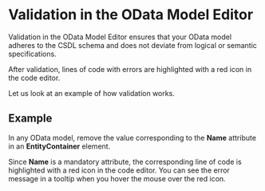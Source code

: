 <!-- loiocb36c97bb1bf44fb875b7f173d807fae -->

# Validation in the OData Model Editor

Validation in the OData Model Editor ensures that your OData model adheres to the CSDL schema and does not deviate from logical or semantic specifications.

After validation, lines of code with errors are highlighted with a red icon in the code editor.

Let us look at an example of how validation works.



## Example

In any OData model, remove the value corresponding to the **Name** attribute in an **EntityContainer** element.

Since **Name** is a mandatory attribute, the corresponding line of code is highlighted with a red icon in the code editor. You can see the error message in a tooltip when you hover the mouse over the red icon.

